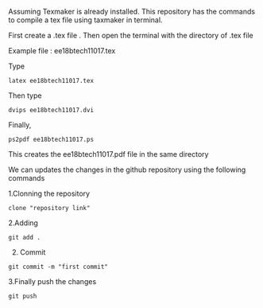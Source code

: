 Assuming Texmaker is already installed. This repository has the commands to compile a tex file using taxmaker in terminal.

First create a .tex file . Then open the terminal with the directory of .tex file 

Example file : ee18btech11017.tex

Type 


```
latex ee18btech11017.tex
```

Then type

```
dvips ee18btech11017.dvi
```

Finally,

```
ps2pdf ee18btech11017.ps
```

This creates the ee18btech11017.pdf file in the same directory


We can updates the changes in the github repository using the following commands

1.Clonning the repository 

```
clone "repository link"
```
2.Adding 

```
git add .
```
2. Commit 
```
git commit -m "first commit"
```
3.Finally push the changes 
```
git push
```




